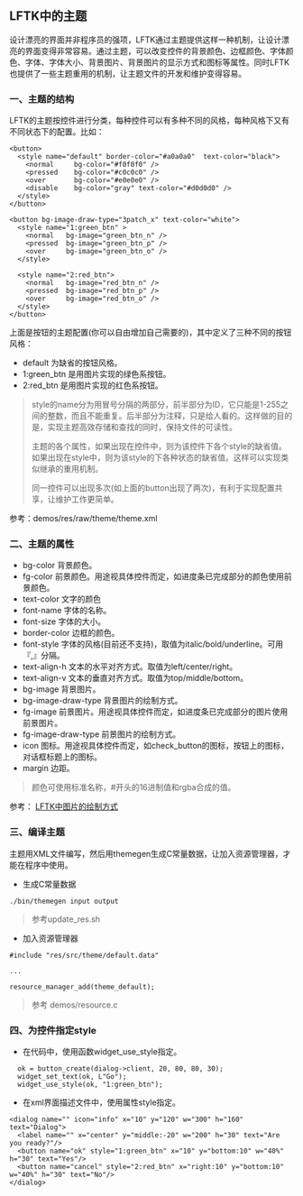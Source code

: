 ## LFTK中的主题

设计漂亮的界面并非程序员的强项，LFTK通过主题提供这样一种机制，让设计漂亮的界面变得非常容易。通过主题，可以改变控件的背景颜色、边框颜色、字体颜色、字体、字体大小、背景图片、背景图片的显示方式和图标等属性。同时LFTK也提供了一些主题重用的机制，让主题文件的开发和维护变得容易。

### 一、主题的结构
LFTK的主题按控件进行分类，每种控件可以有多种不同的风格，每种风格下又有不同状态下的配置。比如：

```
<button>
  <style name="default" border-color="#a0a0a0"  text-color="black">
    <normal     bg-color="#f0f0f0" />
    <pressed    bg-color="#c0c0c0" />
    <over       bg-color="#e0e0e0" />
    <disable    bg-color="gray" text-color="#d0d0d0" />
  </style>
</button>

<button bg-image-draw-type="3patch_x" text-color="white">
  <style name="1:green_btn" >
    <normal   bg-image="green_btn_n" />
    <pressed  bg-image="green_btn_p" />
    <over     bg-image="green_btn_o" />
  </style>

  <style name="2:red_btn">
    <normal   bg-image="red_btn_n" />
    <pressed  bg-image="red_btn_p" />
    <over     bg-image="red_btn_o" />
  </style>
</button>
```

上面是按钮的主题配置(你可以自由增加自己需要的)，其中定义了三种不同的按钮风格：

* default 为缺省的按钮风格。
* 1:green_btn 是用图片实现的绿色系按钮。
* 2:red_btn 是用图片实现的红色系按钮。

> style的name分为用冒号分隔的两部分，前半部分为ID，它只能是1-255之间的整数，而且不能重复。后半部分为注释，只是给人看的。这样做的目的是，实现主题高效存储和查找的同时，保持文件的可读性。
>
> 主题的各个属性，如果出现在控件中，则为该控件下各个style的缺省值。如果出现在style中，则为该style的下各种状态的缺省值。这样可以实现类似继承的重用机制。
>
> 同一控件可以出现多次(如上面的button出现了两次)，有利于实现配置共享，让维护工作更简单。 

参考：demos/res/raw/theme/theme.xml

### 二、主题的属性

* bg\-color 背景颜色。
* fg\-color 前景颜色。用途视具体控件而定，如进度条已完成部分的颜色使用前景颜色。
* text\-color 文字的颜色
* font\-name 字体的名称。
* font\-size 字体的大小。
* border\-color 边框的颜色。
* font\-style 字体的风格(目前还不支持)，取值为italic/bold/underline。可用『,』分隔。
* text\-align\-h 文本的水平对齐方式。取值为left/center/right。
* text\-align\-v 文本的垂直对齐方式。取值为top/middle/bottom。
* bg\-image 背景图片。
* bg\-image\-draw\-type 背景图片的绘制方式。
* fg\-image 前景图片。用途视具体控件而定，如进度条已完成部分的图片使用前景图片。
* fg\-image\-draw\-type 前景图片的绘制方式。
* icon 图标。用途视具体控件而定，如check\_button的图标，按钮上的图标，对话框标题上的图标。
* margin 边距。

> 颜色可使用标准名称，#开头的16进制值和rgba合成的值。

参考： [LFTK中图片的绘制方式](docs/image_draw_type.md)

### 三、编译主题

主题用XML文件编写，然后用themegen生成C常量数据，让加入资源管理器，才能在程序中使用。

* 生成C常量数据

```
./bin/themegen input output
```

> 参考update\_res.sh

* 加入资源管理器

```
#include "res/src/theme/default.data"

...

resource_manager_add(theme_default);
```
> 参考 demos/resource.c

### 四、为控件指定style

* 在代码中，使用函数widget\_use\_style指定。

```
  ok = button_create(dialog->client, 20, 80, 80, 30);
  widget_set_text(ok, L"Go");
  widget_use_style(ok, "1:green_btn");
```

* 在xml界面描述文件中，使用属性style指定。

```
<dialog name="" icon="info" x="10" y="120" w="300" h="160" text="Dialog">
  <label name="" x="center" y="middle:-20" w="200" h="30" text="Are you ready?"/>
  <button name="ok" style="1:green_btn" x="10" y="bottom:10" w="40%" h="30" text="Yes"/>
  <button name="cancel" style="2:red_btn" x="right:10" y="bottom:10" w="40%" h="30" text="No"/>
</dialog>
```


